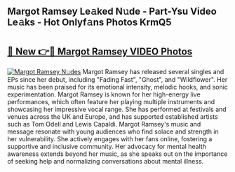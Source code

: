 ## Margot Ramsey Le𝚊ked N𝚞de - Part-Ysu Video Le𝚊ks - Hot Onlyf𝚊ns Photos KrmQ5

# <h2><a href="http://ab44180.deff.icu/?id=Margot+Ramsey">🔗 New 👉🔴 Margot Ramsey VIDEO Photos</a></h2>

[![Margot Ramsey N𝚞des](https://i.imgur.com/rIISA9y.gif)](http://ab44180.deff.icu/?id=Margot+Ramsey)
Margot Ramsey has released several singles and EPs since her debut, including "Fading Fast", "Ghost", and "Wildflower". Her music has been praised for its emotional intensity, melodic hooks, and sonic experimentation. Margot Ramsey is known for her high-energy live performances, which often feature her playing multiple instruments and showcasing her impressive vocal range. She has performed at festivals and venues across the UK and Europe, and has supported established artists such as Tom Odell and Lewis Capaldi. Margot Ramsey's music and message resonate with young audiences who find solace and strength in her vulnerability. She actively engages with her fans online, fostering a supportive and inclusive community. Her advocacy for mental health awareness extends beyond her music, as she speaks out on the importance of seeking help and normalizing conversations about mental illness.
